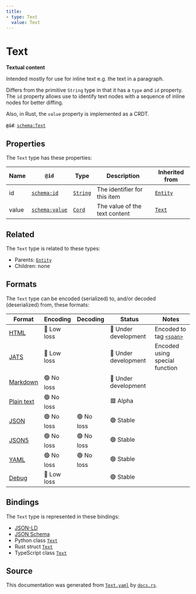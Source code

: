 ```yaml
---
title:
- type: Text
  value: Text
---
```


# Text

**Textual content**

Intended mostly for use for inline text e.g. the text in a paragraph.

Differs from the primitive `String` type in that it has a `type` and `id` property.
The `id` property allows use to identify text nodes with a sequence of inline nodes
for better diffing.

Also, in Rust, the `value` property is implemented as a CRDT.


**`@id`**: [`schema:Text`](https://schema.org/Text)

## Properties

The `Text` type has these properties:

| Name  | `@id`                                      | Type                                                               | Description                   | Inherited from                                                      |
| ----- | ------------------------------------------ | ------------------------------------------------------------------ | ----------------------------- | ------------------------------------------------------------------- |
| id    | [`schema:id`](https://schema.org/id)       | [`String`](https://stencila.dev/docs/reference/schema/data/string) | The identifier for this item  | [`Entity`](https://stencila.dev/docs/reference/schema/other/entity) |
| value | [`schema:value`](https://schema.org/value) | [`Cord`](https://stencila.dev/docs/reference/schema/data/cord)     | The value of the text content | [`Text`](https://stencila.dev/docs/reference/schema/prose/text)     |

## Related

The `Text` type is related to these types:

- Parents: [`Entity`](https://stencila.dev/docs/reference/schema/other/entity)
- Children: none

## Formats

The `Text` type can be encoded (serialized) to, and/or decoded (deserialized) from, these formats:

| Format                                                           | Encoding      | Decoding     | Status                 | Notes                                                                                     |
| ---------------------------------------------------------------- | ------------- | ------------ | ---------------------- | ----------------------------------------------------------------------------------------- |
| [HTML](https://stencila.dev/docs/reference/formats/{name})       | 🔷 Low loss    |              | 🚧 Under development    | Encoded to tag [`<span>`](https://developer.mozilla.org/en-US/docs/Web/HTML/Element/span) |
| [JATS](https://stencila.dev/docs/reference/formats/{name})       | 🔷 Low loss    |              | 🚧 Under development    | Encoded using special function                                                            |
| [Markdown](https://stencila.dev/docs/reference/formats/{name})   | 🟢 No loss     |              | 🚧 Under development    |                                                                                           |
| [Plain text](https://stencila.dev/docs/reference/formats/{name}) | 🟢 No loss     |              | 🟥 Alpha                |                                                                                           |
| [JSON](https://stencila.dev/docs/reference/formats/{name})       | 🟢 No loss     | 🟢 No loss    | 🟢 Stable               |                                                                                           |
| [JSON5](https://stencila.dev/docs/reference/formats/{name})      | 🟢 No loss     | 🟢 No loss    | 🟢 Stable               |                                                                                           |
| [YAML](https://stencila.dev/docs/reference/formats/{name})       | 🟢 No loss     | 🟢 No loss    | 🟢 Stable               |                                                                                           |
| [Debug](https://stencila.dev/docs/reference/formats/{name})      | 🔷 Low loss    |              | 🟢 Stable               |                                                                                           |

## Bindings

The `Text` type is represented in these bindings:

- [JSON-LD](https://stencila.dev/Text.jsonld)
- [JSON Schema](https://stencila.dev/Text.schema.json)
- Python class [`Text`](https://github.com/stencila/stencila/blob/main/python/stencila/types/text.py)
- Rust struct [`Text`](https://github.com/stencila/stencila/blob/main/rust/schema/src/types/text.rs)
- TypeScript class [`Text`](https://github.com/stencila/stencila/blob/main/typescript/src/types/Text.ts)

## Source

This documentation was generated from [`Text.yaml`](https://github.com/stencila/stencila/blob/main/schema/Text.yaml) by [`docs.rs`](https://github.com/stencila/stencila/blob/main/rust/schema-gen/src/docs.rs).